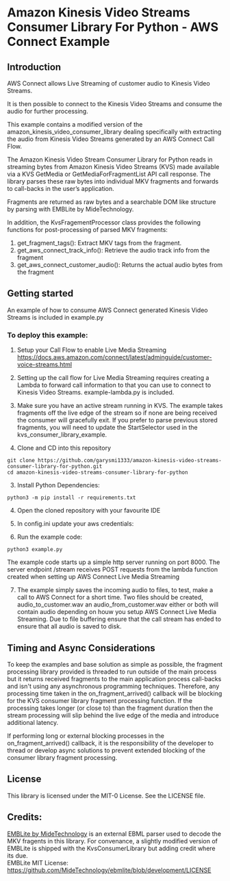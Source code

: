 # Amazon Kinesis Video Streams Consumer Library For Python - AWS Connect Example

## Introduction

AWS Connect allows Live Streaming of customer audio to Kinesis Video Streams.

It is then possible to connect to the Kinesis Video Streams and consume the audio for further processing.

This example contains a modified version of the amazon_kinesis_video_consumer_library dealing specifically with
extracting the audio from Kinesis Video Streams generated by an AWS Connect Call Flow.

The Amazon Kinesis Video Stream Consumer Library for Python reads in streaming bytes from Amazon 
Kinesis Video Streams (KVS) made available via a KVS GetMedia or GetMediaForFragmentList API call response. 
The library parses these raw bytes into individual MKV fragments and forwards to call-backs in the user’s application.

Fragments are returned as raw bytes and a searchable DOM like structure by parsing with EMBLite by MideTechnology.

In addition, the KvsFragementProcessor class provides the following functions for post-processing of parsed MKV fragments:
1) get_fragment_tags(): Extract MKV tags from the fragment.
2) get_aws_connect_track_info(): Retrieve the audio track info from the fragment
3) get_aws_connect_customer_audio(): Returns the actual audio bytes from the fragment

## Getting started

An example of how to consume AWS Connect generated Kinesis Video Streams is included in example.py


### To deploy this example:

1. Setup your Call Flow to enable Live Media Streaming https://docs.aws.amazon.com/connect/latest/adminguide/customer-voice-streams.html

2. Setting up the call flow for Live Media Streaming requires creating a Lambda to forward call information to that you can use to connect to Kinesis Video Streams. example-lambda.py is included.

2. Make sure you have an active stream running in KVS. The example takes fragments off the live edge of the stream so if 
none are being received the consumer will gracefully exit. If you prefer to parse previous stored fragments, you will need to update the 
StartSelector used in the kvs_consumer_library_example.

3. Clone and CD into this repository
```
git clone https://github.com/garysmi1333/amazon-kinesis-video-streams-consumer-library-for-python.git
cd amazon-kinesis-video-streams-consumer-library-for-python
```

3. Install Python Dependencies:
```
python3 -m pip install -r requirements.txt
```

4. Open the cloned repository with your favourite IDE 

5. In config.ini update your aws credentials:  

6. Run the example code:
```
python3 example.py
```

The example code starts up a simple http server running on port 8000. The server endpoint /stream receives POST requests
from the lambda function created when setting up AWS Connect Live Media Streaming

7. The example simply saves the incoming audio to files, to test, make a call to AWS Connect for a short time. 
Two files should be created, audio_to_customer.wav an audio_from_customer.wav either or both will contain audio depending on houw you setup
AWS Connect Live Media Streaming. Due to file buffering ensure that the call stream has ended to ensure that all audio is saved to disk.

## Timing and Async Considerations

To keep the examples and base solution as simple as possible, the fragment processing library provided is threaded to 
run outside of the main process but it returns received fragments to the main application process call-backs and isn't
using any asynchronous programming techniques. Therefore, any processing time taken in the on_fragment_arrived() callback
will be blocking for the KVS consumer library fragment processing function. If the processing takes longer (or close to) than the 
fragment duration then the stream processing will slip behind the live edge of the media and introduce additional latency.  

If performing long or external blocking processes in the on_fragment_arrived() callback, it is the responsibility of the 
developer to thread or develop async solutions to prevent extended blocking of the consumer library fragment processing. 


## License

This library is licensed under the MIT-0 License. See the LICENSE file.

## Credits:

[EMBLite by MideTechnology](https://github.com/MideTechnology/ebmlite) is an external EBML parser used to decode the MKV fragents in this library.
For convenance, a slightly modified version of EMBLite is shipped with the KvsConsumerLibrary but adding credit where its due.  
EMBLite MIT License: https://github.com/MideTechnology/ebmlite/blob/development/LICENSE  



